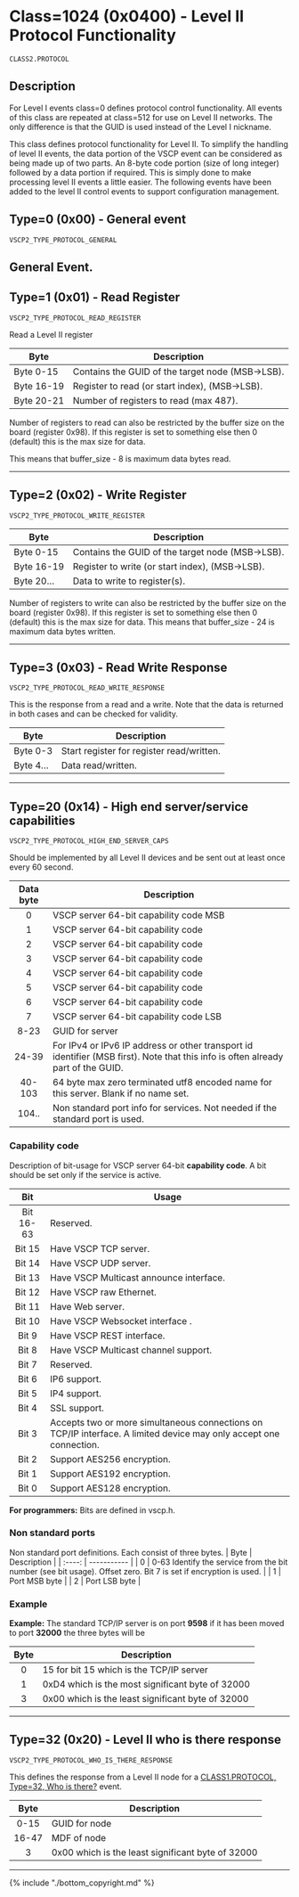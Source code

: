 # Class=1024 (0x0400) - Level II Protocol Functionality

    CLASS2.PROTOCOL

## Description

For Level I events class=0 defines protocol control functionality. All events of this class are repeated at class=512 for use on Level II networks. The only difference is that the GUID is used instead of the Level I nickname.

This class defines protocol functionality for Level II. To simplify the handling of level II events, the data portion of the VSCP event can be considered as being made up of two parts. An 8-byte code portion (size of long integer) followed by a data portion if required. This is simply done to make processing level II events a little easier. The following events have been added to the level II control events to support configuration management. 

## <a name="type0">Type=0 (0x00) - General event</a>
    VSCP2_TYPE_PROTOCOL_GENERAL
General Event.
----

## <a name="type1">Type=1 (0x01) - Read Register</a>
    VSCP2_TYPE_PROTOCOL_READ_REGISTER
Read a Level II register 

 | Byte       | Description                                      | 
 | ----       | -----------                                      | 
 | Byte 0-15  | Contains the GUID of the target node (MSB->LSB). | 
 | Byte 16-19 | Register to read (or start index), (MSB->LSB).   | 
 | Byte 20-21 | Number of registers to read (max 487).           | 

Number of registers to read can also be restricted by the buffer size on the board (register 0x98). If this register is set to something else then 0 (default) this is the max size for data.

This means that buffer_size - 8 is maximum data bytes read. 

----

## <a name="type2">Type=2 (0x02) - Write Register</a>
    VSCP2_TYPE_PROTOCOL_WRITE_REGISTER
 | Byte       | Description                                      | 
 | ----       | -----------                                      | 
 | Byte 0-15  | Contains the GUID of the target node (MSB->LSB). | 
 | Byte 16-19 | Register to write (or start index), (MSB->LSB).  | 
 | Byte 20… | Data to write to register(s).                    | 

Number of registers to write can also be restricted by the buffer size on the board (register 0x98). If this register is set to something else then 0 (default) this is the max size for data. This means that buffer_size - 24 is maximum data bytes written. 

----

## <a name="type3">Type=3 (0x03) - Read Write Response</a>
    VSCP2_TYPE_PROTOCOL_READ_WRITE_RESPONSE
This is the response from a read and a write. Note that the data is returned in both cases and can be checked for validity. 

 | Byte      | Description                               | 
 | ----      | -----------                               | 
 | Byte 0-3  | Start register for register read/written. | 
 | Byte 4… | Data read/written.                        | 

----

## <a name="type20">Type=20 (0x14) - High end server/service capabilities</a>
    VSCP2_TYPE_PROTOCOL_HIGH_END_SERVER_CAPS
Should be implemented by all Level II devices and be sent out at least once every 60 second.

 | Data byte | Description                                                                                                                      | 
 | :----: | -----------                                                                                                                      | 
 | 0         | VSCP server 64-bit capability code MSB                                                                                           | 
 | 1         | VSCP server 64-bit capability code                                                                                               | 
 | 2         | VSCP server 64-bit capability code                                                                                               | 
 | 3         | VSCP server 64-bit capability code                                                                                               | 
 | 4         | VSCP server 64-bit capability code                                                                                               | 
 | 5         | VSCP server 64-bit capability code                                                                                               | 
 | 6         | VSCP server 64-bit capability code                                                                                               | 
 | 7         | VSCP server 64-bit capability code LSB                                                                                           | 
 | 8-23      | GUID for server                                                                                                                  | 
 | 24-39     | For IPv4 or IPv6 IP address or other transport id identifier (MSB first). Note that this info is often already part of the GUID. | 
 | 40-103    | 64 byte max zero terminated utf8 encoded name for this server. Blank if no name set.                                             | 
 | 104..     | Non standard port info for services. Not needed if the standard port is used.                                                    | 

### Capability code

Description of bit-usage for VSCP server 64-bit **capability code**. A bit should be set only if the service is active. 

 | Bit       | Usage                                                                                                              | 
 | :----:       | -----                                                                                                              | 
 | Bit 16-63 | Reserved.                                                                                                          | 
 | Bit 15    | Have VSCP TCP server.                                                                                              | 
 | Bit 14    | Have VSCP UDP server.                                                                                              | 
 | Bit 13    | Have VSCP Multicast announce interface.                                                                            | 
 | Bit 12    | Have VSCP raw Ethernet.                                                                                            | 
 | Bit 11    | Have Web server.                                                                                                   | 
 | Bit 10    | Have VSCP Websocket interface .                                                                                    | 
 | Bit 9     | Have VSCP REST interface.                                                                                          | 
 | Bit 8     | Have VSCP Multicast channel support.                                                                               | 
 | Bit 7     | Reserved.                                                                                                          | 
 | Bit 6     | IP6 support.                                                                                                       | 
 | Bit 5     | IP4 support.                                                                                                       | 
 | Bit 4     | SSL support.                                                                                                       | 
 | Bit 3     | Accepts two or more simultaneous connections on TCP/IP interface. A limited device may only accept one connection. | 
 | Bit 2     | Support AES256 encryption.                                                                                         | 
 | Bit 1     | Support AES192 encryption.                                                                                         | 
 | Bit 0     | Support AES128 encryption.                                                                                         | 

**For programmers:** Bits are defined in vscp.h.

### Non standard ports

Non standard port definitions. Each consist of three bytes.
 | Byte | Description                                                                                                     | 
 | :----: | -----------                                                                                                     | 
 | 0    | 0-63 Identify the service from the bit number (see bit usage). Offset zero. Bit 7 is set if encryption is used. | 
 | 1    | Port MSB byte                                                                                                   | 
 | 2    | Port LSB byte                                                                                                   | 

### Example

**Example:** The standard TCP/IP server is on port **9598** if it has been moved to port **32000** the three bytes will be 

 | Byte | Description                                       | 
 | :----: | -----------                                       | 
 | 0    | 15 for bit 15 which is the TCP/IP server          | 
 | 1    | 0xD4 which is the most significant byte of 32000  | 
 | 3    | 0x00 which is the least significant byte of 32000 | 

----

## <a name="type32">Type=32 (0x20) - Level II who is there response</a>
    VSCP2_TYPE_PROTOCOL_WHO_IS_THERE_RESPONSE
This defines the response from a Level II node for a [CLASS1.PROTOCOL, Type=32, Who is there?](./class1.protocol.md#type31) event.

 | Byte  | Description                                       | 
 | :----:  | -----------                                       | 
 | 0-15  | GUID for node                                     | 
 | 16-47 | MDF of node                                       | 
 | 3     | 0x00 which is the least significant byte of 32000 | 


----

{% include "./bottom_copyright.md" %}